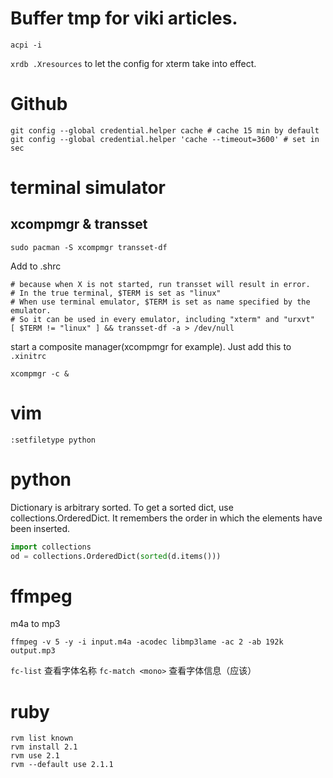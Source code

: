 # Buffer tmp for viki articles.

```
acpi -i
```

`xrdb .Xresources` to let the config for xterm take into effect.

# Github

```
git config --global credential.helper cache # cache 15 min by default
git config --global credential.helper 'cache --timeout=3600' # set in sec
```


# terminal simulator

## xcompmgr & transset

```
sudo pacman -S xcompmgr transset-df
```

Add to .shrc

```
# because when X is not started, run transset will result in error.
# In the true terminal, $TERM is set as "linux"
# When use terminal emulator, $TERM is set as name specified by the emulator.
# So it can be used in every emulator, including "xterm" and "urxvt"
[ $TERM != "linux" ] && transset-df -a > /dev/null
```

start a composite manager(xcompmgr for example). Just add this to `.xinitrc`

```
xcompmgr -c &
```

# vim

```
:setfiletype python
```

# python

Dictionary is arbitrary sorted.
To get a sorted dict, use collections.OrderedDict.
It remembers the order in which the elements have been inserted.

```python
import collections
od = collections.OrderedDict(sorted(d.items()))
```

# ffmpeg
m4a to mp3

```
ffmpeg -v 5 -y -i input.m4a -acodec libmp3lame -ac 2 -ab 192k output.mp3
```

`fc-list` 查看字体名称
`fc-match <mono>` 查看字体信息（应该）


# ruby

```
rvm list known
rvm install 2.1
rvm use 2.1
rvm --default use 2.1.1
```

